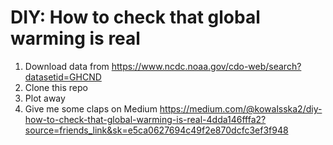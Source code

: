 # DIY: How to check that global warming is real

1. Download data from https://www.ncdc.noaa.gov/cdo-web/search?datasetid=GHCND
2. Clone this repo
3. Plot away
4. Give me some claps on Medium https://medium.com/@kowalsska2/diy-how-to-check-that-global-warming-is-real-4dda146fffa2?source=friends_link&sk=e5ca0627694c49f2e870dcfc3ef3f948
